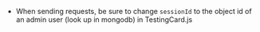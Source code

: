 * When sending requests, be sure to change `sessionId` to the object id of an admin user (look up in mongodb) in TestingCard.js
